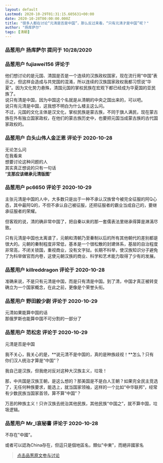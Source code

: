 ```yaml
---
layout: default
Lastmod: 2020-10-29T01:31:15.605631+00:00
date: 2020-10-28T00:00:00.000Z
title: "很多人都在讨论“元清是否是中国”，那么反过来看，“只有元清才是中国”呢？"
author: "扬库萨尔"
tags: [清朝]
---
```



### 品葱用户 **扬库萨尔** 提问于 10/28/2020
    

    
                

### 品葱用户 **fujiawei156** 评论于 
        
他们想讨论的是元国、清国是否是一个连续的汉族政权国家，现在流行用“中国”表示之，但这样会造成与共党国的混淆，所以连续的汉族国家政权我都习惯说“华夏”。因为文化势力悬殊，清国元国的掌权民族在宏观下都已经成为华夏国的亚民族了。  
说只有清是中国，因为中国这个名就是从清朝的中央之国出来的，可以吧。  
说只有元清是中国，这我想不明白为什么楼主这么问。  
不过，元国的文化主体是汉文化，掌权民族是蒙古族，不同于旗人满民，现在蒙古族在外有独立国家政权，在他们的蒙古族历史中，也要把元国当成蒙古族的古代国家政权的。
        
                

### 品葱用户 **白头山伟人金正恩** 评论于 2020-10-28
        
无论怎么问  
在我看来  
想要讨论这种问题的人  
其实真正想说的只有一句话  
“**支那应该继承元清版图**”
        
                

### 品葱用户 **pc6650** 评论于 2020-10-29
        
主张元清是中国的人中，大多数只是出于一种不承认汉族曾今被完全征服的阿Q心态，其中最阿Q的，不但不承认自己被征服，还把征服者的霸业当成自己的，要继承征服者的荣耀。  
  
但客观的说，清的确非常中国了，把自秦以来的那一套儒表法里继承得算是淋漓尽致。  
  
只有元清是中国也太离谱了，元朝和清朝乃至秦制以后的所有其他朝代的差别都是很大的。元朝的秦制程度非常低，基本是一个很松散的封建体系，基层的自治程度非常高，不闭关锁国，重视商业，没有文字狱。长期不科举，使汉族知识分子避免了为科举做官而内卷，这使元朝汉族的商业、科学和艺术能力取得了少有的发展。
        
                

### 品葱用户 **killreddragon** 评论于 2020-10-28
        
准确来说，不是只有元清是中国，而是只有清是中国。到了清，中国才真正被转变确立为一个国家概念，在此之前，更像是个荣誉头衔。
        
                

### 品葱用户 **野田毅少尉** 评论于 2020-10-29
        
元清如果能算中国的话  
那俄罗斯也能算中国不可分割的一部分了
        
                

### 品葱用户 **范松忠** 评论于 2020-10-29
        
元清是否是中国  
  
我不关心，我关心的是，**说元清不是中国的，真的是种族歧视！**怎么？只有你们汉人统治才算是“中国”？  
  
我自己是汉族，但我绝对反对这种大汉族主义，垃圾！  
  
那，中共国是汉族王朝，是这么想的？那美国是不是白人王朝？如果完全民主竞选了，无任何种族要求，能选上，就当国家领袖，这样的一个比如“中华联邦”，经常有少数民族当国家首领，算不算“中国”？  
  
万恶的种族主义！只许汉族去统治其他民族，其他民族“中国之”，就不算中国，垃圾逻辑。
        
                

### 品葱用户 **Mr_I哀秘書** 评论于 2020-10-28
        
不存在"中國"。  
  
或者可以認為China存在，但這只是個地區名，類似"中東"，而絕非國家名
        
                





> [点击品葱原文参与讨论](https://pincong.rocks/question/32770)

